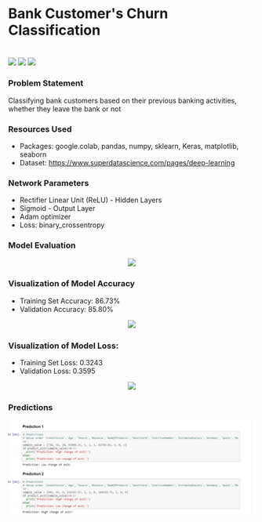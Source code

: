 # Bank Customer's Churn Classification <h1> 
  
![](https://img.shields.io/badge/Dataset-Kaggle-blue)  ![](https://img.shields.io/badge/Python-3.6-red)   ![](https://img.shields.io/badge/Library-Keras-ff69b4)

### Problem Statement 
Classifying bank customers based on their previous banking activities, whether they leave the bank or not

### Resources Used
* Packages: google.colab, pandas, numpy, sklearn, Keras, matplotlib, seaborn
* Dataset: https://www.superdatascience.com/pages/deep-learning

### Network Parameters
* Rectifier Linear Unit (ReLU) - Hidden Layers
* Sigmoid - Output Layer
* Adam optimizer
* Loss: binary_crossentropy

### Model Evaluation
<p align="center">
<img src="https://github.com/ElenaElenoglou/Deep-Learning-Projects/blob/master/Artificial%20Neural%20Network%20(ANN)/Churn_Modelling/Readme_resources/confusion_matrix.png" width="430"/>  
</p>

### Visualization of Model Accuracy
* Training Set Accuracy: 86.73%
* Validation Accuracy: 85.80%

<p align="center">
<img src="https://github.com/ElenaElenoglou/Deep-Learning-Projects/blob/master/Artificial%20Neural%20Network%20(ANN)/Churn_Modelling/Readme_resources/accuracy.png" width="430"/>  </p>

### Visualization of Model Loss:
* Training Set Loss: 0.3243
* Validation Loss: 0.3595

<p align="center">
<img src="https://github.com/ElenaElenoglou/Deep-Learning-Projects/blob/master/Artificial%20Neural%20Network%20(ANN)/Churn_Modelling/Readme_resources/loss.png" width="430"/>  </p>

### Predictions

![](Readme_resources/Predictions.PNG)

